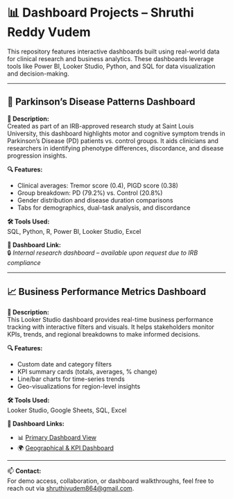# 📊 Dashboard Projects – Shruthi Reddy Vudem

This repository features interactive dashboards built using real-world data for clinical research and business analytics. These dashboards leverage tools like Power BI, Looker Studio, Python, and SQL for data visualization and decision-making.

---

## 🧠 Parkinson’s Disease Patterns Dashboard

**📌 Description:**  
Created as part of an IRB-approved research study at Saint Louis University, this dashboard highlights motor and cognitive symptom trends in Parkinson’s Disease (PD) patients vs. control groups. It aids clinicians and researchers in identifying phenotype differences, discordance, and disease progression insights.

**🔍 Features:**
- Clinical averages: Tremor score (0.4), PIGD score (0.38)
- Group breakdown: PD (79.2%) vs. Control (20.8%)
- Gender distribution and disease duration comparisons
- Tabs for demographics, dual-task analysis, and discordance

**🛠 Tools Used:**  
SQL, Python, R, Power BI, Looker Studio, Excel

**🔗 Dashboard Link:**  
🔒 *Internal research dashboard – available upon request due to IRB compliance*

---

## 📈 Business Performance Metrics Dashboard

**📌 Description:**  
This Looker Studio dashboard provides real-time business performance tracking with interactive filters and visuals. It helps stakeholders monitor KPIs, trends, and regional breakdowns to make informed decisions.

**🔍 Features:**
- Custom date and category filters
- KPI summary cards (totals, averages, % change)
- Line/bar charts for time-series trends
- Geo-visualizations for region-level insights

**🛠 Tools Used:**  
Looker Studio, Google Sheets, SQL, Excel

**🔗 Dashboard Links:**
- 📊 [Primary Dashboard View](https://lookerstudio.google.com/u/0/reporting/75c34b46-2583-48c8-b5bc-36684bc1587c/page/p_007tf65crd)
- 🌍 [Geographical & KPI Dashboard](https://lookerstudio.google.com/reporting/d3c6dec9-a93d-49d2-bfaf-6db7eaae2553)

---

📫 **Contact:**  
For demo access, collaboration, or dashboard walkthroughs, feel free to reach out via [shruthivudem864@gmail.com](mailto:shruthivudem864@gmail.com).
